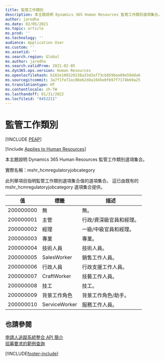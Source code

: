 ```yaml
---
title: 監管工作類別
description: 本主題說明 Dynamics 365 Human Resources 監管工作類別選項集合。
author: jaredha
ms.date: 02/05/2021
ms.topic: article
ms.prod: ''
ms.technology: ''
audience: Application User
ms.custom: ''
ms.assetid: ''
ms.search.region: Global
ms.author: jaredha
ms.search.validFrom: 2021-02-05
ms.dyn365.ops.version: Human Resources
ms.openlocfilehash: b182e109220238a33d3af73cb859bee89e59dda6
ms.sourcegitcommit: 3a7f1fe72ac08e62dda1045e0fb97f7174b69a25
ms.translationtype: HT
ms.contentlocale: zh-TW
ms.lasthandoff: 01/31/2022
ms.locfileid: "8452211"
---
```

# <a name="regulatory-job-category"></a>監管工作類別


[!INCLUDE [PEAP](../includes/peap-1.md)]

[!include [Applies to Human Resources](../includes/applies-to-hr.md)]

本主題說明 Dynamics 365 Human Resources 監管工作類別選項集合。

實際名稱：mshr_hcmregulatoryjobcategory

此列舉項目指明監管工作類別選項集合值的選項集合。 這已由既有的 mshr_hcmregulatoryjobcategory 選項集合提供。

| 值 | 標籤 | 描述 |
| --- | --- | --- |
| 200000000 | 無 | 無。 |
| 200000001 | 主管 | 行政/資深級官員和經理。 |
| 200000002 | 經理 | 一級/中級官員和經理。 |
| 200000003 | 專業 | 專業。 |
| 200000004 | 技術人員 | 技術人員。 |
| 200000005 | SalesWorker | 銷售工作人員。 |
| 200000006 | 行政人員 | 行政支援工作人員。 |
| 200000007 | CraftWorker | 技藝工作人員。 |
| 200000008 | 技工 | 技工。 |
| 200000009 | 背景工作角色 | 背景工作角色/助手。 |
| 200000010 | ServiceWorker | 服務工作人員。 |

## <a name="see-also"></a>也請參閱

[申請人追蹤系統整合 API 簡介](hr-admin-integration-ats-api-introduction.md)<br>
[招募要求的範例查詢](hr-admin-integration-ats-api-recruiting-request-example-query.md)


[!INCLUDE[footer-include](../includes/footer-banner.md)]
